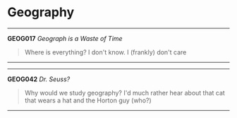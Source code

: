 # Geography

---
**GEOG017** _Geograph is a Waste of Time_
> Where is everything? I don't know. I (frankly) don't care
---
---  
**GEOG042** _Dr. Seuss?_
> Why would we study geography? I'd much rather hear about that cat that wears a hat and the Horton guy (who?)  
---

